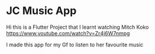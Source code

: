 # JC Music App 

Hi this is a Flutter Project that I learnt watching Mitch Koko 
https://www.youtube.com/watch?v=Zr4j6W7nmpg

I made this app for my Gf to listen to her favourite music
